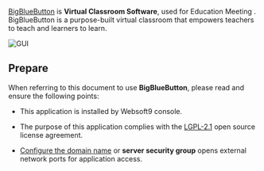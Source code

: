[BigBlueButton](https://bigbluebutton.org/) is **Virtual Classroom Software**, used for Education Meeting . BigBlueButton is a purpose-built virtual classroom that empowers teachers to teach and learners to learn.


![GUI](https://libs.websoft9.com/Websoft9/DocsPicture/zh/bigbluebutton/bigbluebutton-gui-websoft9.png)


## Prepare

When referring to this document to use **BigBlueButton**, please read and ensure the following points:

- This application is installed by Websoft9 console.

- The purpose of this application complies with the [LGPL-2.1](https://opensource.org/licenses/LGPL-2.1) open source license agreement.

- [Configure the domain name](./domain-set) or **server security group** opens external network ports for application access.